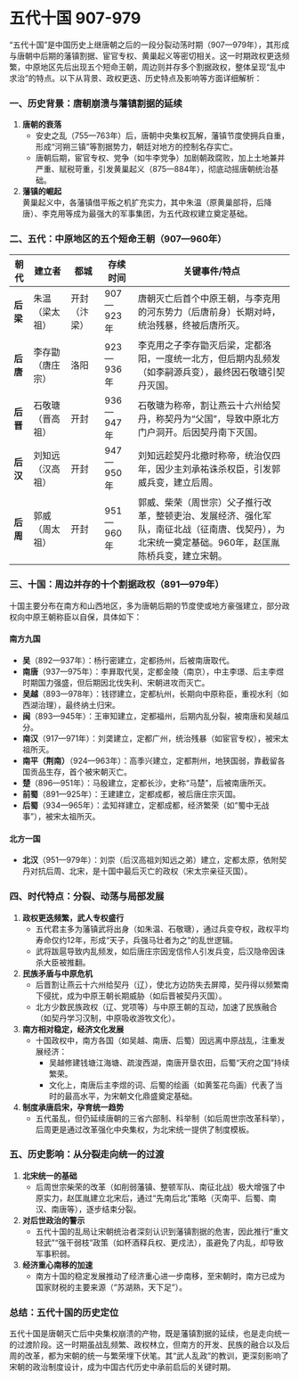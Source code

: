 # 五代十国 907-979

“五代十国”是中国历史上继唐朝之后的一段分裂动荡时期（907—979年），其形成与唐朝中后期的藩镇割据、宦官专权、黄巢起义等密切相关。这一时期政权更迭频繁，中原地区先后出现五个短命王朝，周边则并存多个割据政权，整体呈现“乱中求治”的特点。以下从背景、政权更迭、历史特点及影响等方面详细解析：


### **一、历史背景：唐朝崩溃与藩镇割据的延续**
1. **唐朝的衰落**  
   - 安史之乱（755—763年）后，唐朝中央集权瓦解，藩镇节度使拥兵自重，形成“河朔三镇”等割据势力，朝廷对地方的控制名存实亡。  
   - 唐朝后期，宦官专权、党争（如牛李党争）加剧朝政腐败，加上土地兼并严重、赋税苛重，引发黄巢起义（875—884年），彻底动摇唐朝统治基础。  
2. **藩镇的崛起**  
   黄巢起义中，各藩镇借平叛之机扩充实力，其中朱温（原黄巢部将，后降唐）、李克用等成为最强大的军事集团，为五代政权建立奠定基础。  


### **二、五代：中原地区的五个短命王朝（907—960年）**
| **朝代** | **建立者**       | **都城**   | **存续时间** | **关键事件/特点**                                                                 |
|----------|------------------|------------|--------------|------------------------------------------------------------------------------------|
| **后梁** | 朱温（梁太祖）   | 开封（汴梁） | 907—923年    | 唐朝灭亡后首个中原王朝，与李克用的河东势力（后唐前身）长期对峙，统治残暴，终被后唐所灭。 |
| **后唐** | 李存勖（唐庄宗） | 洛阳       | 923—936年    | 李克用之子李存勖灭后梁，定都洛阳，一度统一北方，但后期内乱频发（如李嗣源兵变），最终因石敬瑭引契丹灭国。 |
| **后晋** | 石敬瑭（晋高祖） | 开封       | 936—947年    | 石敬瑭为称帝，割让燕云十六州给契丹，称契丹为“父国”，导致中原北方门户洞开。后因契丹南下灭国。 |
| **后汉** | 刘知远（汉高祖） | 开封       | 947—950年    | 刘知远趁契丹北撤时称帝，统治仅四年，因少主刘承祐诛杀权臣，引发郭威兵变，建立后周。 |
| **后周** | 郭威（周太祖）   | 开封       | 951—960年    | 郭威、柴荣（周世宗）父子推行改革，整顿吏治、发展经济、强化军队，南征北战（征南唐、伐契丹），为北宋统一奠定基础。960年，赵匡胤陈桥兵变，建立宋朝。 |


### **三、十国：周边并存的十个割据政权（891—979年）**
十国主要分布在南方和山西地区，多为唐朝后期的节度使或地方豪强建立，部分政权向中原王朝称臣以自保，具体如下：  
#### **南方九国**  
- **吴**（892—937年）：杨行密建立，定都扬州，后被南唐取代。  
- **南唐**（937—975年）：李昪取代吴，定都金陵（南京），中主李璟、后主李煜时期国力强盛，但后期因北伐失利、宋朝进攻而灭亡。  
- **吴越**（893—978年）：钱镠建立，定都杭州，长期向中原称臣，重视水利（如西湖治理），最终纳土归宋。  
- **闽**（893—945年）：王审知建立，定都福州，后期内乱分裂，被南唐和吴越瓜分。  
- **南汉**（917—971年）：刘䶮建立，定都广州，统治残暴（如宦官专权），被宋太祖所灭。  
- **南平（荆南）**（924—963年）：高季兴建立，定都荆州，地狭国弱，靠截留各国贡品生存，首个被宋朝灭亡。  
- **楚**（896—951年）：马殷建立，定都长沙，史称“马楚”，后被南唐所灭。  
- **前蜀**（891—925年）：王建建立，定都成都，被后唐庄宗灭国。  
- **后蜀**（934—965年）：孟知祥建立，定都成都，经济繁荣（如“蜀中无战事”），被宋太祖所灭。  

#### **北方一国**  
- **北汉**（951—979年）：刘崇（后汉高祖刘知远之弟）建立，定都太原，依附契丹对抗后周、北宋，是十国中最后灭亡的政权（宋太宗亲征灭国）。  


### **四、时代特点：分裂、动荡与局部发展**
1. **政权更迭频繁，武人专权盛行**  
   - 五代君主多为藩镇武将出身（如朱温、石敬瑭），通过兵变夺权，政权平均寿命仅约12年，形成“天子，兵强马壮者为之”的乱世逻辑。  
   - 武将跋扈导致内乱频发，如后唐庄宗因宠信伶人引发兵变，后汉隐帝因诛杀大臣被推翻。  
2. **民族矛盾与中原危机**  
   - 后晋割让燕云十六州给契丹（辽），使北方边防失去屏障，契丹得以频繁南下侵扰，成为中原王朝长期威胁（如后晋被契丹灭国）。  
   - 北方少数民族政权（辽、党项等）与中原王朝的互动，加速了民族融合（如契丹学习汉制，中原吸收游牧文化）。  
3. **南方相对稳定，经济文化发展**  
   - 十国政权中，南方各国（如吴越、南唐、后蜀）因远离中原战乱，注重发展经济：  
     - 吴越修建钱塘江海塘、疏浚西湖，南唐开垦农田，后蜀“天府之国”持续繁荣。  
     - 文化上，南唐后主李煜的词、后蜀的绘画（如黄筌花鸟画）代表了当时的最高水平，为宋朝文化鼎盛奠定基础。  
4. **制度承唐启宋，孕育统一趋势**  
   - 五代虽乱，但仍延续唐朝的三省六部制、科举制（如后周世宗改革科举），后周更是通过改革强化中央集权，为北宋统一提供了制度模板。  


### **五、历史影响：从分裂走向统一的过渡**
1. **北宋统一的基础**  
   - 后周世宗柴荣的改革（如削弱藩镇、整顿军队、南征北战）极大增强了中原实力，赵匡胤建立北宋后，通过“先南后北”策略（灭南平、后蜀、南汉、南唐等），逐步结束分裂。  
2. **对后世政治的警示**  
   - 五代十国的乱局让宋朝统治者深刻认识到藩镇割据的危害，因此推行“重文轻武”“强干弱枝”政策（如杯酒释兵权、更戍法），虽避免了内乱，却导致军事积弱。  
3. **经济重心南移的加速**  
   - 南方十国的稳定发展推动了经济重心进一步南移，至宋朝时，南方已成为国家财税的主要来源（“苏湖熟，天下足”）。  


### **总结：五代十国的历史定位**
五代十国是唐朝灭亡后中央集权崩溃的产物，既是藩镇割据的延续，也是走向统一的过渡阶段。这一时期虽战乱频繁、政权林立，但南方的开发、民族的融合以及后周的改革，都为宋朝的统一与繁荣埋下伏笔。其“武人乱政”的教训，更深刻影响了宋朝的政治制度设计，成为中国古代历史中承前启后的关键时期。
